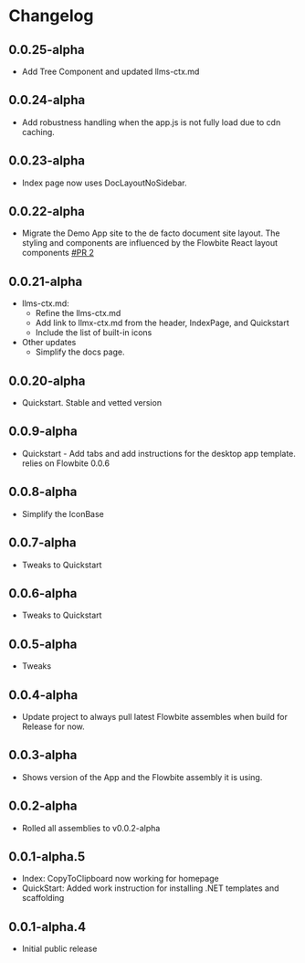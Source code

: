 # Changelog

## 0.0.25-alpha

- Add Tree Component and updated llms-ctx.md

## 0.0.24-alpha

- Add robustness handling when the app.js is not fully load due to cdn caching.

## 0.0.23-alpha

- Index page now uses DocLayoutNoSidebar.
  
## 0.0.22-alpha

- Migrate the Demo App site to the de facto document site layout. The styling and components are
  influenced by the Flowbite React layout components [#PR 2](https://github.com/peakflames/flowbite-blazor/pull/2)

## 0.0.21-alpha

- llms-ctx.md:
    - Refine the llms-ctx.md
    - Add link to llmx-ctx.md from the header, IndexPage, and Quickstart
    - Include the list of built-in icons
- Other updates
    - Simplify the docs page.

## 0.0.20-alpha

- Quickstart. Stable and vetted version

## 0.0.9-alpha

- Quickstart - Add tabs and add instructions for the desktop app template. relies on Flowbite 0.0.6

## 0.0.8-alpha

- Simplify the IconBase

## 0.0.7-alpha

- Tweaks to Quickstart

## 0.0.6-alpha

- Tweaks to Quickstart

## 0.0.5-alpha

- Tweaks

## 0.0.4-alpha

- Update project to always pull latest Flowbite assembles when build for Release for now.

## 0.0.3-alpha

- Shows version of the App and the Flowbite assembly it is using.

## 0.0.2-alpha

- Rolled all assemblies to v0.0.2-alpha

## 0.0.1-alpha.5

- Index: CopyToClipboard now working for homepage
- QuickStart: Added work instruction for installing .NET templates and scaffolding

## 0.0.1-alpha.4

- Initial public release
